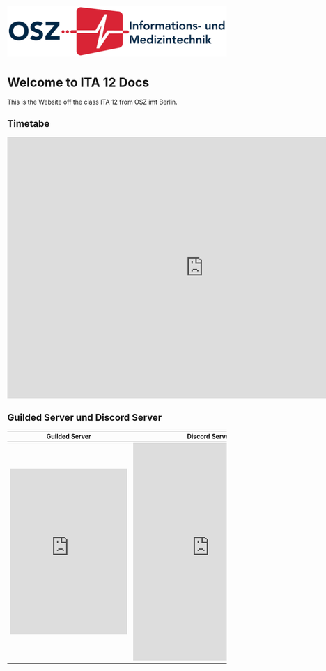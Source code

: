![](/img/OSZimt-Logo-l.png)

# Welcome to ITA 12 Docs

This is the Website off the class ITA 12 from OSZ imt Berlin.

## Timetabe

<iframe src="https://mese.webuntis.com/WebUntis/monitor?school=OSZ%20IMT&simple=2&type=1&monitorType=tt&name=ITA%2012" width="900px" height="600px" frameborder="0" scrolling="no"></iframe>

## Guilded Server und Discord Server


| Guilded Server | Discord Server |
| ---- | ---- |
| <iframe src="https://www.guilded.gg/canvas_index.html?route=%2Fcanvas%2Fembed%2Fteamcard%2F1ED84ZWE" width="268px" height="380px" frameborder="0" scrolling="no"></iframe> | <iframe src="https://discord.com/widget?id=1011175498463842355&theme=dark" width="350px" height="500px" allowtransparency="true" frameborder="0" sandbox="allow-popups allow-popups-to-escape-sandbox allow-same-origin allow-scripts"></iframe> |
